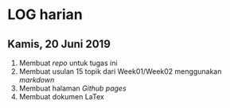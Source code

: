 # LOG harian
## Kamis, 20 Juni 2019

1. Membuat *repo* untuk tugas ini
2. Membuat usulan 15 topik dari Week01/Week02 menggunakan *markdown*
3. Membuat halaman *Github pages*
4. Membuat dokumen LaTex

